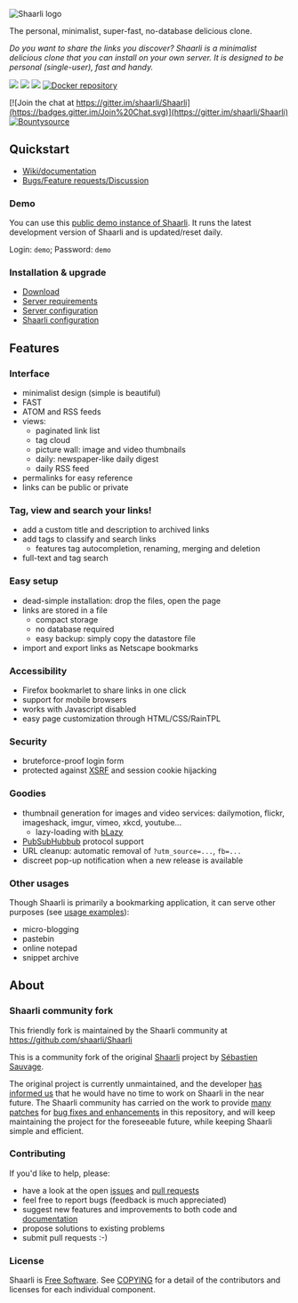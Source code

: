 ![Shaarli logo](https://cdn.rawgit.com/ArthurHoaro/Shaarli/master/doc/images/doc-logo.svg)

The personal, minimalist, super-fast, no-database delicious clone.

_Do you want to share the links you discover?_
_Shaarli is a minimalist delicious clone that you can install on your own server._
_It is designed to be personal (single-user), fast and handy._

[![](https://img.shields.io/travis/shaarli/Shaarli.svg?label=master)](https://travis-ci.org/shaarli/Shaarli)
[![](https://img.shields.io/travis/shaarli/Shaarli/stable.svg?label=stable)](https://travis-ci.org/shaarli/Shaarli)
[![](https://img.shields.io/github/release/shaarli/shaarli.svg)](https://github.com/shaarli/Shaarli/releases/latest/)
[![Docker repository](https://img.shields.io/docker/pulls/shaarli/shaarli.svg)](https://hub.docker.com/r/shaarli/shaarli/)

[![Join the chat at https://gitter.im/shaarli/Shaarli](https://badges.gitter.im/Join%20Chat.svg)](https://gitter.im/shaarli/Shaarli)
[![Bountysource](https://www.bountysource.com/badge/team?team_id=19583&style=bounties_received)](https://www.bountysource.com/teams/shaarli/issues)

## Quickstart
- [Wiki/documentation](https://github.com/shaarli/Shaarli/wiki)
- [Bugs/Feature requests/Discussion](https://github.com/shaarli/Shaarli/issues/)

### Demo
You can use this [public demo instance of Shaarli](http://shaarlidemo.tuxfamily.org/Shaarli).
It runs the latest development version of Shaarli and is updated/reset daily.

Login: `demo`; Password: `demo`

### Installation & upgrade
- [Download](https://github.com/shaarli/Shaarli/wiki/Download)
- [Server requirements](https://github.com/shaarli/Shaarli/wiki/Server-requirements)
- [Server configuration](https://github.com/shaarli/Shaarli/wiki/Server-configuration)
- [Shaarli configuration](https://github.com/shaarli/Shaarli/wiki/Shaarli-configuration)

## Features
### Interface
- minimalist design (simple is beautiful)
- FAST
- ATOM and RSS feeds
- views:
    - paginated link list
    - tag cloud
    - picture wall: image and video thumbnails
    - daily: newspaper-like daily digest
    - daily RSS feed
- permalinks for easy reference
- links can be public or private

### Tag, view and search your links!
- add a custom title and description to archived links
- add tags to classify and search links
    - features tag autocompletion, renaming, merging and deletion
- full-text and tag search

### Easy setup
- dead-simple installation: drop the files, open the page
- links are stored in a file
    - compact storage
    - no database required
    - easy backup: simply copy the datastore file
- import and export links as Netscape bookmarks

### Accessibility
- Firefox bookmarlet to share links in one click
- support for mobile browsers
- works with Javascript disabled
- easy page customization through HTML/CSS/RainTPL

### Security
- bruteforce-proof login form
- protected against [XSRF](http://en.wikipedia.org/wiki/Cross-site_request_forgery)
and session cookie hijacking

### Goodies
- thumbnail generation for images and video services:
dailymotion, flickr, imageshack, imgur, vimeo, xkcd, youtube...
    - lazy-loading with [bLazy](http://dinbror.dk/blazy/)
- [PubSubHubbub](https://code.google.com/p/pubsubhubbub/) protocol support
- URL cleanup: automatic removal of `?utm_source=...`, `fb=...`
- discreet pop-up notification when a new release is available

### Other usages
Though Shaarli is primarily a bookmarking application, it can serve other purposes
(see [usage examples](https://github.com/shaarli/Shaarli/wiki#usage-examples)):
- micro-blogging
- pastebin
- online notepad
- snippet archive

## About
### Shaarli community fork
This friendly fork is maintained by the Shaarli community at https://github.com/shaarli/Shaarli

This is a community fork of the original [Shaarli](https://github.com/sebsauvage/Shaarli/) project by [Sébastien Sauvage](http://sebsauvage.net/).

The original project is currently unmaintained, and the developer [has informed us](https://github.com/sebsauvage/Shaarli/issues/191)
that he would have no time to work on Shaarli in the near future.
The Shaarli community has carried on the work to provide
[many patches](https://github.com/shaarli/Shaarli/compare/sebsauvage:master...master)
for [bug fixes and enhancements](https://github.com/shaarli/Shaarli/issues?q=is%3Aclosed+)
in this repository, and will keep maintaining the project for the foreseeable future, while keeping Shaarli simple and efficient.

### Contributing
If you'd like to help, please:
- have a look at the open [issues](https://github.com/shaarli/Shaarli/issues)
and [pull requests](https://github.com/shaarli/Shaarli/pulls)
- feel free to report bugs (feedback is much appreciated)
- suggest new features and improvements to both code and [documentation](https://github.com/shaarli/Shaarli/wiki)
- propose solutions to existing problems
- submit pull requests :-)


### License
Shaarli is [Free Software](http://en.wikipedia.org/wiki/Free_software). See [COPYING](COPYING) for a detail of the contributors and licenses for each individual component.
